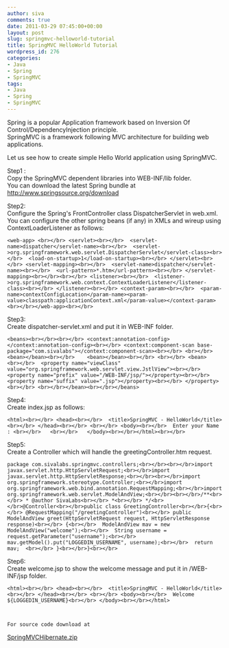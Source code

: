 ```yaml
---
author: siva
comments: true
date: 2011-03-29 07:45:00+00:00
layout: post
slug: springmvc-helloworld-tutorial
title: SpringMVC HelloWorld Tutorial
wordpress_id: 276
categories:
- Java
- Spring
- SpringMVC
tags:
- Java
- Spring
- SpringMVC
---
```


Spring is a popular Application framework based on Inversion Of Control/DependencyInjection principle.  
SpringMVC is a framework following MVC architecture for building web applications.   
  
Let us see how to create simple Hello World application using SpringMVC.  
  
Step1 :  
Copy the SpringMVC dependent libraries into WEB-INF/lib folder.  
You can download the latest Spring bundle at http://www.springsource.org/download  
  
Step2:  
Configure the Spring's FrontController class DispatcherServlet in web.xml.  
You can configure the other spring beans (if any) in XMLs and wireup using ContextLoaderListener as follows:  

    
    <web-app> <br></br> <servlet><br></br>  <servlet-name>dispatcher</servlet-name><br></br>  <servlet->org.springframework.web.servlet.DispatcherServlet</servlet-class><br></br>  <load-on-startup>1</load-on-startup><br></br> </servlet><br></br> <servlet-mapping><br></br>  <servlet-name>dispatcher</servlet-name><br></br>  <url-pattern>*.htm</url-pattern><br></br> </servlet-mapping><br></br><br></br> <listener><br></br>  <listener->org.springframework.web.context.ContextLoaderListener</listener-class><br></br> </listener><br></br> <context-param><br></br>  <param-name>contextConfigLocation</param-name><param-value>classpath:applicationContext.xml</param-value></context-param><br></br></web-app><br></br>

  
Step3:  
Create dispatcher-servlet.xml and put it in WEB-INF folder.  

    
    <beans><br></br><br></br> <context:annotation-config></context:annotation-config><br></br> <context:component-scan base-package="com.sivalabs"></context:component-scan><br></br> <br></br> <bean></bean><br></br>    <bean></bean><br></br> <br></br> <bean>  <br></br>  <property name="viewClass" value="org.springframework.web.servlet.view.JstlView"><br></br>  <property name="prefix" value="/WEB-INF/jsp/"></property><br></br>  <property name="suffix" value=".jsp"></property><br></br> </property><br></br> <br></br></bean><br></br></beans>

  
Step4:  
Create index.jsp as follows:  

    
    <html><br></br> <head><br></br>  <title>SpringMVC - HelloWorld</title><br></br> </head><br></br> <br></br> <body><br></br>  Enter your Name : <br></br>   <br></br>   </body><br></br></html><br></br>

Step5:  
Create a Controller which will handle the greetingController.htm request.  
  

    
    package com.sivalabs.springmvc.controllers;<br></br><br></br>import javax.servlet.http.HttpServletRequest;<br></br>import javax.servlet.http.HttpServletResponse;<br></br><br></br>import org.springframework.stereotype.Controller;<br></br>import org.springframework.web.bind.annotation.RequestMapping;<br></br>import org.springframework.web.servlet.ModelAndView;<br></br><br></br>/**<br></br> * @author SivaLabs<br></br> *<br></br> */<br></br>@Controller<br></br>public class GreetingController<br></br>{<br></br> @RequestMapping("/greetingController")<br></br> public ModelAndView greet(HttpServletRequest request, HttpServletResponse response)<br></br> {<br></br>  ModelAndView mav = new ModelAndView("welcome");<br></br>  String username = request.getParameter("username");<br></br>  mav.getModel().put("LOGGEDIN_USERNAME", username);<br></br>  return mav;  <br></br> }<br></br>}<br></br>

  
Step6:  
Create welcome.jsp to show the welcome message and put it in /WEB-INF/jsp folder.  

    
    <html><br></br> <head><br></br>  <title>SpringMVC - HelloWorld</title><br></br> </head><br></br> <br></br> <body><br></br>  Welcome ${LOGGEDIN_USERNAME}<br></br> </body><br></br></html> 
    
     
    
    For source code download at 

[SpringMVCHibernate.zip](https://sites.google.com/site/sivalabworks/sampleappdownloads/SpringMVCHibernate.zip?attredirects=0&d=1)
